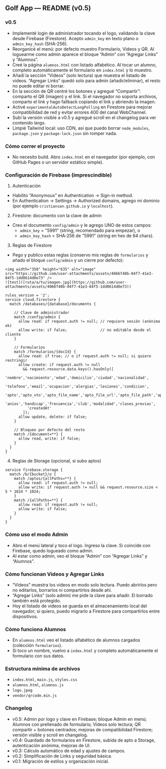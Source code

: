 ## Golf App — README (v0.5)

### v0.5
- Implementé login de administrador tocando el logo, validando la clave desde Firebase (Firestore). Acepto `admin_key` en texto plano o `admin_key_hash` (SHA-256).
- Reorganicé el menú: por defecto muestro Formulario, Videos y QR. Al loguearme como admin aparece el bloque “Admin” con “Agregar Links” y “Alumnos”.
- Creé la página `alumnos.html` con listado alfabético. Al tocar un alumno, completo automáticamente el formulario en `index.html` y lo muestro.
- Añadí la sección “Videos” (solo lectura) que muestra el listado de videos. “Agregar Links” quedó solo para admin (añadir/eliminar), el resto no puede editar ni borrar.
- En la sección de QR centré los botones y agregué “Compartir”: comparto el QR (imagen) y el link. Si el navegador no soporta archivos, comparto el link y hago fallback copiando el link y abriendo la imagen.
- Activé `experimentalAutoDetectLongPolling` en Firestore para mejorar compatibilidad de red y evitar errores 400 del canal WebChannel.
- Subí la versión visible a v0.5 y agregué scroll en el changelog para ver contenido largo.
- Limpié Tailwind local: uso CDN, así que puedo borrar `node_modules`, `package.json` y `package-lock.json` sin romper nada.

### Cómo correr el proyecto
- No necesito build. Abro `index.html` en el navegador (por ejemplo, con GitHub Pages o un servidor estático simple).

### Configuración de Firebase (imprescindible)
1) Autenticación
- Habilito “Anonymous” en Authentication → Sign-in method.
- En Authentication → Settings → Authorized domains, agrego mi dominio (por ejemplo `cristiansan.github.io` y `localhost`).

2) Firestore: documento con la clave de admin
- Creo el documento `config/admin` y le agrego UNO de estos campos:
  - `admin_key` = "5991" (string, recomendado para empezar), o
  - `admin_key_hash` = SHA‑256 de "5991" (string en hex de 64 chars).

3) Reglas de Firestore
- Pego y publico estas reglas (conservo mis reglas de `formularios` y añado el bloque `config/admin` y un cierre por defecto):

```
<img width="358" height="635" alt="image" src="https://github.com/user-attachments/assets/4066f40b-04f7-41e3-84f5-1dd0614d0e73" />
![test]([ruta/a/tu/imagen.jpg](https://github.com/user-attachments/assets/4066f40b-04f7-41e3-84f5-1dd0614d0e73))

rules_version = '2';
service cloud.firestore {
  match /databases/{database}/documents {

    // Clave de administrador
    match /config/admin {
      allow read: if request.auth != null; // requiere sesión (anónima ok)
      allow write: if false;               // no editable desde el cliente
    }

    // Formularios
    match /formularios/{docId} {
      allow read: if true; // o if request.auth != null; si quiero restringir
      allow create: if request.auth != null
        && request.resource.data.keys().hasOnly([
          'nombre','nacimiento','edad','domicilio','ciudad','nacionalidad',
          'telefono','email','ocupacion','alergias','lesiones','condicion',
          'apto','apto_vto','apto_file_name','apto_file_url','apto_file_path','apto_file_size',
          'anios','handicap','frecuencia','club','modalidad','clases_previas',
          'createdAt'
        ]);
      allow update, delete: if false;
    }

    // Bloqueo por defecto del resto
    match /{document=**} {
      allow read, write: if false;
    }
  }
}
```

4) Reglas de Storage (opcional, si subo aptos)
``` 
service firebase.storage {
  match /b/{bucket}/o {
    match /aptos/{allPaths=**} {
      allow read: if request.auth != null;
      allow write: if request.auth != null && request.resource.size < 5 * 1024 * 1024;
    }
    match /{allPaths=**} {
      allow read: if request.auth != null;
      allow write: if false;
    }
  }
}
```

### Cómo uso el modo Admin
- Abro el menú lateral y toco el logo. Ingreso la clave. Si coincide con Firebase, quedo logueado como admin.
- Al estar como admin, veo el bloque “Admin” con “Agregar Links” y “Alumnos”.

### Cómo funcionan Videos y Agregar Links
- “Videos” muestra los videos en modo solo lectura. Puedo abrirlos pero no editarlos, borrarlos ni compartirlos desde ahí.
- “Agregar Links” (solo admin) me pide la clave para añadir. El borrado también está protegido.
- Hoy el listado de videos se guarda en el almacenamiento local del navegador; si quiero, puedo migrarlo a Firestore para compartirlos entre dispositivos.

### Cómo funciona Alumnos
- En `alumnos.html` veo el listado alfabético de alumnos cargados (colección `formularios`).
- Si toco un nombre, vuelvo a `index.html` y completo automáticamente el formulario con sus datos.

### Estructura mínima de archivos
- `index.html`, `main.js`, `styles.css`
- `alumnos.html`, `alumnos.js`
- `logo.jpeg`
- `vendor/qrcode.min.js`

### Changelog
- v0.5: Admin por logo y clave en Firebase; bloque Admin en menú; Alumnos con prellenado de formulario; Videos solo lectura; QR compartir + botones centrados; mejoras de compatibilidad Firestore; versión visible y scroll en changelog.
- v0.4: Guardado de formularios en Firestore, subida de apto a Storage, autenticación anónima, mejoras de UI.
- v0.3: Cálculo automático de edad y ajustes de campos.
- v0.2: Simplificación de Links y seguridad básica.
- v0.1: Migración de estilos y organización inicial.


